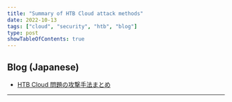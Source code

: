 ```yaml
---
title: "Summary of HTB Cloud attack methods"
date: 2022-10-13
tags: ["cloud", "security", "htb", "blog"]
type: post
showTableOfContents: true
---
```


## Blog (Japanese)
- [HTB Cloud 問題の攻撃手法まとめ](https://scgajge12.hatenablog.com/entry/htb_cloud)

---

